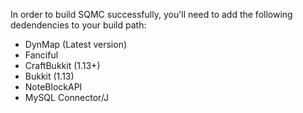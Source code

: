 In order to build SQMC successfully, you'll need to add the following dedendencies to your build path:

- DynMap (Latest version)
- Fanciful 
- CraftBukkit (1.13+)
- Bukkit (1.13)
- NoteBlockAPI
- MySQL Connector/J
